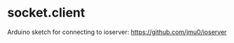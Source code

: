 socket.client
=============
Arduino sketch for connecting to ioserver: https://github.com/jmu0/ioserver
